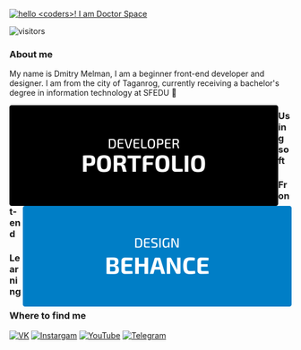 
 [<img alt='hello <coders>! I am Doctor Space' target="_blank" src="https://github.com/DoctorSpace/DoctorSpace/blob/main/Hello.png"/>](https://github.com/DoctorSpace/)



![visitors](https://vbr.wocr.tk/badge?page_id=DoctorSpace.DoctorSpace&color=00cf00)


### About me 
My name is Dmitry Melman, I am a beginner front-end developer and designer. I am from the city of Taganrog, currently receiving a bachelor's degree in information technology at SFEDU  🏫


[<img align="left" Width=480px; alt="PORTFOLIO" src="https://github.com/DoctorSpace/DoctorSpace/raw/main/PORTFOLIO-developer.svg"/>](https://doctorspace.github.io/Portfolio/)
[<img align="right" Width=480px; alt="BEHANCE" src="https://github.com/DoctorSpace/DoctorSpace/raw/main/BEHANCE-designer.svg"/>](https://www.behance.net/1i_am_ds/)


### Using soft

<p>

</p>

### Front-end

### Learning

### Where to find me
[<img alt="VK" src="https://img.shields.io/badge/VK-%23007EC6.svg?&style=for-the-badge&logo=vk&logoColor=white" />](https://vk.com/1i_am_ds)
[<img alt="Instargam" src="https://img.shields.io/badge/Doctor.Space%20-%23007EC6.svg?&style=for-the-badge&logo=Instagram&logoColor=white"/>](https://www.instagram.com/doctor.space/)
[<img alt="YouTube" src="https://img.shields.io/badge/Doctor.Space%20-%23007EC6.svg?&style=for-the-badge&logo=YouTube&logoColor=white"/>](https://www.youtube.com/channel/UC2Kz_dPKuC3gzTQWJHJy5AA)
[<img alt="Telegram" src="https://img.shields.io/badge/@Doctor__space-007EC6?style=for-the-badge&logo=telegram&logoColor=white" />](https://t.me/Doctor_Space)
